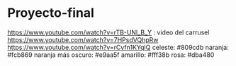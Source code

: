 # Proyecto-final
https://www.youtube.com/watch?v=rTB-UNl_B_Y :   video del carrusel
https://www.youtube.com/watch?v=7HPsdVQhpRw
https://www.youtube.com/watch?v=rCyfn1KYqlQ
celeste: #809cdb
naranja: #fcb869 naranja más oscuro: #e9aa5f
amarillo: #fff38b
rosa: #dba480
